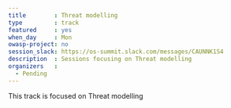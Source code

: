 ```yaml
---
title        : Threat modelling
type         : track
featured     : yes
when_day     : Mon
owasp-project: no
session_slack: https://os-summit.slack.com/messages/CAUNNK1S4
description  : Sessions focusing on Threat modelling
organizers   :
  - Pending
---
```


This track is focused on Threat modelling
